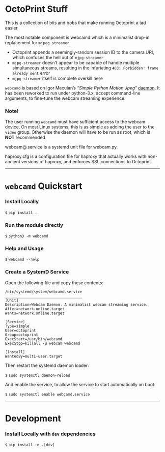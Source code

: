# OctoPrint Stuff

This is a collection of bits and bobs that make running Octoprint a tad easier.

The most notable component is webcamd which is a minimalist drop-in replacement for `mjpeg_streamer`.

* Octoprint appends a seemingly-random session ID to the camera URI, which confuses the hell out of `mjpg-streamer`
* `mjpg-streamer` doesn't appear to be capable of handle multiple simultaneous streams, resulting in the infuriating `403: Forbidden! frame already sent` error
* `mjpg-streamer` itself is complete overkill here

`webcamd` is based on Igor Maculan’s *“Simple Python Motion Jpeg”* [daemon](https://gist.github.com/n3wtron/4624820). It has been reworked to run under python-3.x, accept command-line arguments, to fine-tune the webcam streaming experience.

### Note!

The user running `webcamd` must have sufficient access to the webcam device. On most Linux systems, this is as simple as adding the user to the `video` group. Otherwise the daemon will have to be run as root, which is **NOT** recommended.

webcam@.service is a systemd unit file for webcam.py.

haproxy.cfg is a configuration file for haproxy that actually works with non-ancient versions of haproxy, and enforces SSL connections to Octoprint.

***

# `webcamd` Quickstart

### Install Locally

`$` `pip install .`


### Run the module directly

`$` `python3 -m webcamd`

### Help and Usage

`$` `webcamd --help`


### Create a SystemD Service

Open the following file and copy these contents:

```
/etc/systemd/system/webcamd.service
___________________________________
[Unit]
Description=Webcam Daemon. A minimalist webcam streaming service.
After=network.online.target
Wants=network.online.target

[Service]
Type=simple
User=octoprint
Group=octoprint
ExecStart=/usr/bin/webcamd
ExecStop=killall -u webcam webcamd

[Install]
WantedBy=multi-user.target
```

Then restart the systemd daemon loader:

`$` `sudo systemctl daemon-reload`

And enable the service, to allow the service to start automatically on boot:

`$` `sudo systemctl enable webcamd.service`

***

# Development

### Install Locally with `dev` dependencies

`$` `pip install -e .[dev]`
